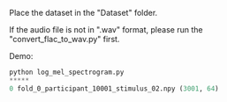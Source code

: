 Place the dataset in the "Dataset" folder.

If the audio file is not in ".wav" format, please run the "convert_flac_to_wav.py" first.

Demo:
```python 
python log_mel_spectrogram.py
*****
0 fold_0_participant_10001_stimulus_02.npy (3001, 64)
```





